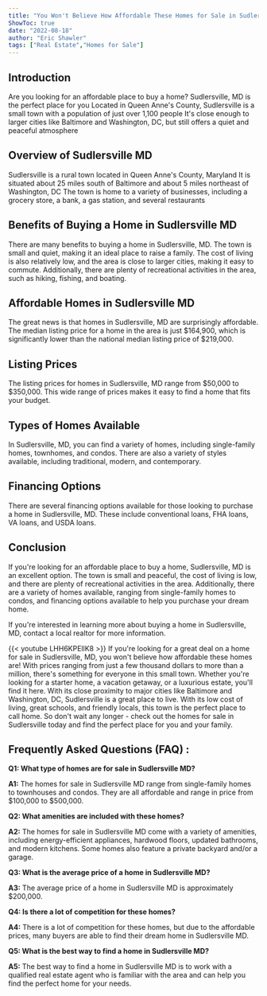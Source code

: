 ```yaml
---
title: "You Won't Believe How Affordable These Homes for Sale in Sudlersville MD Are!"
ShowToc: true 
date: "2022-08-18"
author: "Eric Shawler" 
tags: ["Real Estate","Homes for Sale"]
---
```

## Introduction
Are you looking for an affordable place to buy a home? Sudlersville, MD is the perfect place for you Located in Queen Anne's County, Sudlersville is a small town with a population of just over 1,100 people It's close enough to larger cities like Baltimore and Washington, DC, but still offers a quiet and peaceful atmosphere

## Overview of Sudlersville MD
Sudlersville is a rural town located in Queen Anne's County, Maryland It is situated about 25 miles south of Baltimore and about 5 miles northeast of Washington, DC The town is home to a variety of businesses, including a grocery store, a bank, a gas station, and several restaurants

## Benefits of Buying a Home in Sudlersville MD
There are many benefits to buying a home in Sudlersville, MD. The town is small and quiet, making it an ideal place to raise a family. The cost of living is also relatively low, and the area is close to larger cities, making it easy to commute. Additionally, there are plenty of recreational activities in the area, such as hiking, fishing, and boating.

## Affordable Homes in Sudlersville MD
The great news is that homes in Sudlersville, MD are surprisingly affordable. The median listing price for a home in the area is just $164,900, which is significantly lower than the national median listing price of $219,000.

## Listing Prices
The listing prices for homes in Sudlersville, MD range from $50,000 to $350,000. This wide range of prices makes it easy to find a home that fits your budget.

## Types of Homes Available
In Sudlersville, MD, you can find a variety of homes, including single-family homes, townhomes, and condos. There are also a variety of styles available, including traditional, modern, and contemporary.

## Financing Options
There are several financing options available for those looking to purchase a home in Sudlersville, MD. These include conventional loans, FHA loans, VA loans, and USDA loans.

## Conclusion
If you're looking for an affordable place to buy a home, Sudlersville, MD is an excellent option. The town is small and peaceful, the cost of living is low, and there are plenty of recreational activities in the area. Additionally, there are a variety of homes available, ranging from single-family homes to condos, and financing options available to help you purchase your dream home.

If you're interested in learning more about buying a home in Sudlersville, MD, contact a local realtor for more information.

{{< youtube LHH6KPEllK8 >}} 
If you're looking for a great deal on a home for sale in Sudlersville, MD, you won't believe how affordable these homes are! With prices ranging from just a few thousand dollars to more than a million, there's something for everyone in this small town. Whether you're looking for a starter home, a vacation getaway, or a luxurious estate, you'll find it here. With its close proximity to major cities like Baltimore and Washington, DC, Sudlersville is a great place to live. With its low cost of living, great schools, and friendly locals, this town is the perfect place to call home. So don't wait any longer - check out the homes for sale in Sudlersville today and find the perfect place for you and your family.

## Frequently Asked Questions (FAQ) :
**Q1: What type of homes are for sale in Sudlersville MD?**

**A1:** The homes for sale in Sudlersville MD range from single-family homes to townhouses and condos. They are all affordable and range in price from $100,000 to $500,000.

**Q2: What amenities are included with these homes?**

**A2:** The homes for sale in Sudlersville MD come with a variety of amenities, including energy-efficient appliances, hardwood floors, updated bathrooms, and modern kitchens. Some homes also feature a private backyard and/or a garage.

**Q3: What is the average price of a home in Sudlersville MD?**

**A3:** The average price of a home in Sudlersville MD is approximately $200,000.

**Q4: Is there a lot of competition for these homes?**

**A4:** There is a lot of competition for these homes, but due to the affordable prices, many buyers are able to find their dream home in Sudlersville MD.

**Q5: What is the best way to find a home in Sudlersville MD?**

**A5:** The best way to find a home in Sudlersville MD is to work with a qualified real estate agent who is familiar with the area and can help you find the perfect home for your needs.




